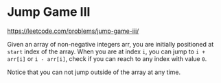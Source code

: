 # Jump Game III

https://leetcode.com/problems/jump-game-iii/

Given an array of non-negative integers arr, you are initially positioned at `start` index of the array. When you are at index `i`, you can jump to `i + arr[i]` or `i - arr[i]`, check if you can reach to any index with value `0`.

Notice that you can not jump outside of the array at any time.
